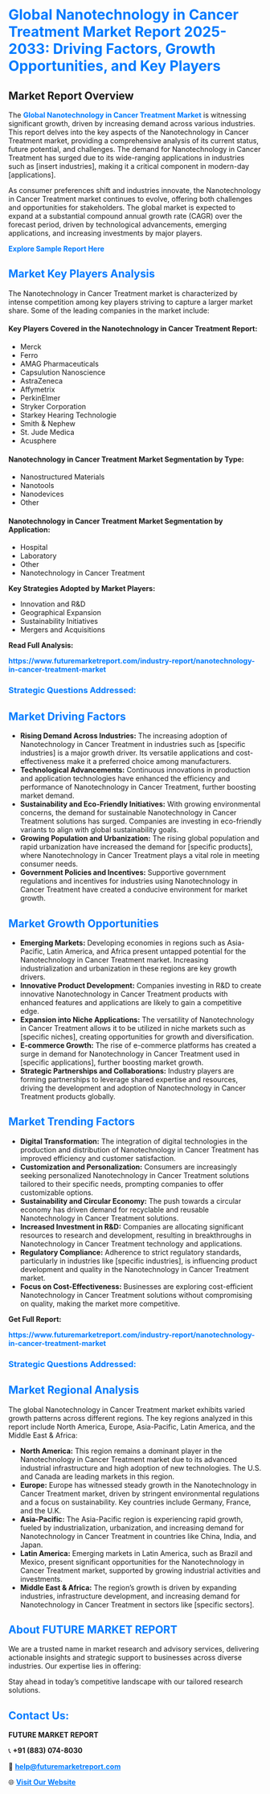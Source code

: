 <h1 style="color: #007BFF;">Global Nanotechnology in Cancer Treatment Market Report 2025-2033: Driving Factors, Growth Opportunities, and Key Players</h1>

<section id="overview">
<h2>Market Report Overview</h2>
<p>The <a href="https://www.futuremarketreport.com/industry-report/nanotechnology-in-cancer-treatment-market" style="color: #007BFF; text-decoration: none;"><strong>Global Nanotechnology in Cancer Treatment Market</strong></a> is witnessing significant growth, driven by increasing demand across various industries. This report delves into the key aspects of the Nanotechnology in Cancer Treatment market, providing a comprehensive analysis of its current status, future potential, and challenges. The demand for Nanotechnology in Cancer Treatment has surged due to its wide-ranging applications in industries such as [insert industries], making it a critical component in modern-day [applications].</p>
<p>As consumer preferences shift and industries innovate, the Nanotechnology in Cancer Treatment market continues to evolve, offering both challenges and opportunities for stakeholders. The global market is expected to expand at a substantial compound annual growth rate (CAGR) over the forecast period, driven by technological advancements, emerging applications, and increasing investments by major players.</p>
</section>

<section id="overview">
<p><a href="https://www.futuremarketreport.com/request-sample/reportId=123371" style="color: #007BFF; text-decoration: none;"><strong>Explore Sample Report Here</strong></a></p>
</section>

<section id="key-players">
<h2 style="color: #007BFF;">Market Key Players Analysis</h2>
<p>The Nanotechnology in Cancer Treatment market is characterized by intense competition among key players striving to capture a larger market share. Some of the leading companies in the market include:</p>
<h4>Key Players Covered in the Nanotechnology in Cancer Treatment Report:</h4>
<ul><li>Merck</li><li>Ferro</li><li>AMAG Pharmaceuticals</li><li>Capsulution Nanoscience</li><li>AstraZeneca</li><li>Affymetrix</li><li>PerkinElmer</li><li>Stryker Corporation</li><li>Starkey Hearing Technologie</li><li>Smith &amp; Nephew</li><li>St. Jude Medica</li><li>Acusphere</li></ul>
<h4>Nanotechnology in Cancer Treatment Market Segmentation by Type:</h4>
<ul><li>Nanostructured Materials</li><li>Nanotools</li><li>Nanodevices</li><li>Other</li></ul>

<h4>Nanotechnology in Cancer Treatment Market Segmentation by Application:</h4>
<ul><li>Hospital</li><li>Laboratory</li><li>Other</li><li>Nanotechnology in Cancer Treatment</li></ul>
<p><strong>Key Strategies Adopted by Market Players:</strong></p>
<ul>
<li>Innovation and R&D</li>
<li>Geographical Expansion</li>
<li>Sustainability Initiatives</li>
<li>Mergers and Acquisitions</li>
</ul>
</section>

<section>
<p><strong>Read Full Analysis: </strong></p><a href="https://www.futuremarketreport.com/industry-report/nanotechnology-in-cancer-treatment-market" style="color: #007BFF; text-decoration: none;"><strong>https://www.futuremarketreport.com/industry-report/nanotechnology-in-cancer-treatment-market</strong></a>
<h3 style="color: #007BFF;">Strategic Questions Addressed:</h3>
</section>

<section id="driving-factors">
<h2 style="color: #007BFF;">Market Driving Factors</h2>
<ul>
<li><strong>Rising Demand Across Industries:</strong> The increasing adoption of Nanotechnology in Cancer Treatment in industries such as [specific industries] is a major growth driver. Its versatile applications and cost-effectiveness make it a preferred choice among manufacturers.</li>
<li><strong>Technological Advancements:</strong> Continuous innovations in production and application technologies have enhanced the efficiency and performance of Nanotechnology in Cancer Treatment, further boosting market demand.</li>
<li><strong>Sustainability and Eco-Friendly Initiatives:</strong> With growing environmental concerns, the demand for sustainable Nanotechnology in Cancer Treatment solutions has surged. Companies are investing in eco-friendly variants to align with global sustainability goals.</li>
<li><strong>Growing Population and Urbanization:</strong> The rising global population and rapid urbanization have increased the demand for [specific products], where Nanotechnology in Cancer Treatment plays a vital role in meeting consumer needs.</li>
<li><strong>Government Policies and Incentives:</strong> Supportive government regulations and incentives for industries using Nanotechnology in Cancer Treatment have created a conducive environment for market growth.</li>
</ul>
</section>

<section id="growth-opportunities">
<h2 style="color: #007BFF;">Market Growth Opportunities</h2>
<ul>
<li><strong>Emerging Markets:</strong> Developing economies in regions such as Asia-Pacific, Latin America, and Africa present untapped potential for the Nanotechnology in Cancer Treatment market. Increasing industrialization and urbanization in these regions are key growth drivers.</li>
<li><strong>Innovative Product Development:</strong> Companies investing in R&D to create innovative Nanotechnology in Cancer Treatment products with enhanced features and applications are likely to gain a competitive edge.</li>
<li><strong>Expansion into Niche Applications:</strong> The versatility of Nanotechnology in Cancer Treatment allows it to be utilized in niche markets such as [specific niches], creating opportunities for growth and diversification.</li>
<li><strong>E-commerce Growth:</strong> The rise of e-commerce platforms has created a surge in demand for Nanotechnology in Cancer Treatment used in [specific applications], further boosting market growth.</li>
<li><strong>Strategic Partnerships and Collaborations:</strong> Industry players are forming partnerships to leverage shared expertise and resources, driving the development and adoption of Nanotechnology in Cancer Treatment products globally.</li>
</ul>
</section>

<section id="trending-factors">
<h2 style="color: #007BFF;">Market Trending Factors</h2>
<ul>
<li><strong>Digital Transformation:</strong> The integration of digital technologies in the production and distribution of Nanotechnology in Cancer Treatment has improved efficiency and customer satisfaction.</li>
<li><strong>Customization and Personalization:</strong> Consumers are increasingly seeking personalized Nanotechnology in Cancer Treatment solutions tailored to their specific needs, prompting companies to offer customizable options.</li>
<li><strong>Sustainability and Circular Economy:</strong> The push towards a circular economy has driven demand for recyclable and reusable Nanotechnology in Cancer Treatment solutions.</li>
<li><strong>Increased Investment in R&D:</strong> Companies are allocating significant resources to research and development, resulting in breakthroughs in Nanotechnology in Cancer Treatment technology and applications.</li>
<li><strong>Regulatory Compliance:</strong> Adherence to strict regulatory standards, particularly in industries like [specific industries], is influencing product development and quality in the Nanotechnology in Cancer Treatment market.</li>
<li><strong>Focus on Cost-Effectiveness:</strong> Businesses are exploring cost-efficient Nanotechnology in Cancer Treatment solutions without compromising on quality, making the market more competitive.</li>
</ul>
</section>

<section>
<p><strong>Get Full Report: </strong></p><a href="https://www.futuremarketreport.com/industry-report/nanotechnology-in-cancer-treatment-market" style="color: #007BFF; text-decoration: none;"><strong>https://www.futuremarketreport.com/industry-report/nanotechnology-in-cancer-treatment-market</strong></a>
<h3 style="color: #007BFF;">Strategic Questions Addressed:</h3>
</section>


<section id="regional-analysis">
<h2 style="color: #007BFF;">Market Regional Analysis</h2>
<p>The global Nanotechnology in Cancer Treatment market exhibits varied growth patterns across different regions. The key regions analyzed in this report include North America, Europe, Asia-Pacific, Latin America, and the Middle East & Africa:</p>
<ul>
<li><strong>North America:</strong> This region remains a dominant player in the Nanotechnology in Cancer Treatment market due to its advanced industrial infrastructure and high adoption of new technologies. The U.S. and Canada are leading markets in this region.</li>
<li><strong>Europe:</strong> Europe has witnessed steady growth in the Nanotechnology in Cancer Treatment market, driven by stringent environmental regulations and a focus on sustainability. Key countries include Germany, France, and the U.K.</li>
<li><strong>Asia-Pacific:</strong> The Asia-Pacific region is experiencing rapid growth, fueled by industrialization, urbanization, and increasing demand for Nanotechnology in Cancer Treatment in countries like China, India, and Japan.</li>
<li><strong>Latin America:</strong> Emerging markets in Latin America, such as Brazil and Mexico, present significant opportunities for the Nanotechnology in Cancer Treatment market, supported by growing industrial activities and investments.</li>
<li><strong>Middle East & Africa:</strong> The region’s growth is driven by expanding industries, infrastructure development, and increasing demand for Nanotechnology in Cancer Treatment in sectors like [specific sectors].</li>
</ul>
</section>

<footer>
<h2 style="color: #007BFF;">About FUTURE MARKET REPORT</h2>
<p>We are a trusted name in market research and advisory services, delivering actionable insights and strategic support to businesses across diverse industries. Our expertise lies in offering:</p>

<p>Stay ahead in today’s competitive landscape with our tailored research solutions.</p>

<h2 style="color: #007BFF;">Contact Us:</h2>
<p><strong>FUTURE MARKET REPORT</strong></p>
<p>📞 <strong>+91 (883) 074-8030</strong></p>
<p>📧 <strong><a href="mailto:help@futuremarketreport.com" style="color: #007BFF;">help@futuremarketreport.com</a></strong></p>
<p>🌐 <strong><a href="https://www.futuremarketreport.com/" style="color: #007BFF;">Visit Our Website</a></strong></p>
</footer>